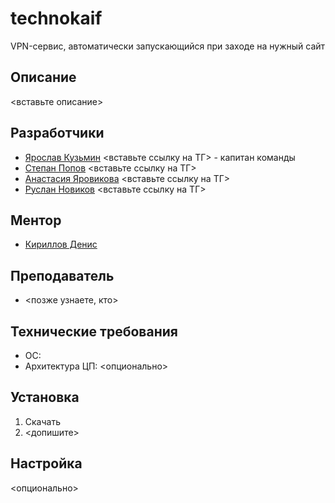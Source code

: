 # technokaif
VPN-сервис, автоматически запускающийся при заходе на нужный сайт

## Описание
<вставьте описание>

## Разработчики
- [Ярослав Кузьмин](#тут_ссылка) <вставьте ссылку на ТГ> - капитан команды
- [Степан Попов](#тут_ссылка) <вставьте ссылку на ТГ>
- [Анастасия Яровикова](#тут_ссылка) <вставьте ссылку на ТГ>
- [Руслан Новиков](#тут_ссылка) <вставьте ссылку на ТГ>

## Ментор
- [Кириллов Денис](https://t.me/denactive)

## Преподаватель
- <позже узнаете, кто>

## Технические требования
- ОС:
- Архитектура ЦП:
<опционально>

## Установка
1. Скачать
2. <допишите>

## Настройка
<опционально>
